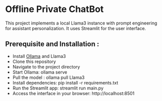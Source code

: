 # Offline Private ChatBot

This project implements a local Llama3 instance with prompt engineering for assistant personalization. It uses Streamlit for the user interface. 

## Prerequisite and Installation : 

  - Install [Ollama](https://ollama.com/download) and Llama3 
  - Clone this repository
  - Navigate to the project directory
  - Start Ollama: ollama serve
  - Pull the model : ollama pull Llama3
  - Install dependencies: pip install -r requirements.txt
  - Run the Streamlit app: streamlit run main.py
  - Access the interface in your browser: http://localhost:8501
